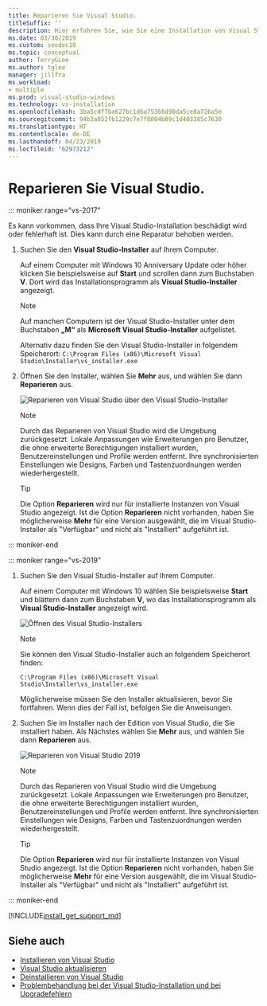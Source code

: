 ```yaml
---
title: Reparieren Sie Visual Studio.
titleSuffix: ''
description: Hier erfahren Sie, wie Sie eine Installation von Visual Studio 2017 reparieren.
ms.date: 03/30/2019
ms.custom: seodec18
ms.topic: conceptual
author: TerryGLee
ms.author: tglee
manager: jillfra
ms.workload:
- multiple
ms.prod: visual-studio-windows
ms.technology: vs-installation
ms.openlocfilehash: 3ba5cdf7ba627bc1d6a75368d90da5ce8a726a5e
ms.sourcegitcommit: 94b3a052fb1229c7e7f8804b09c1d403385c7630
ms.translationtype: HT
ms.contentlocale: de-DE
ms.lasthandoff: 04/23/2019
ms.locfileid: "62973212"
---
```

# <a name="repair-visual-studio"></a>Reparieren Sie Visual Studio.

::: moniker range="vs-2017"

Es kann vorkommen, dass Ihre Visual Studio-Installation beschädigt wird oder fehlerhaft ist. Dies kann durch eine Reparatur behoben werden.

1. Suchen Sie den **Visual Studio-Installer** auf Ihrem Computer.

     Auf einem Computer mit Windows 10 Anniversary Update oder höher klicken Sie beispielsweise auf **Start** und scrollen dann zum Buchstaben **V**. Dort wird das Installationsprogramm als **Visual Studio-Installer** angezeigt.

   > [!NOTE]
   > Auf manchen Computern ist der Visual Studio-Installer unter dem Buchstaben **„M“** als **Microsoft Visual Studio-Installer** aufgelistet.
   >
   > Alternativ dazu finden Sie den Visual Studio-Installer in folgendem Speicherort: `C:\Program Files (x86)\Microsoft Visual Studio\Installer\vs_installer.exe`

1. Öffnen Sie den Installer, wählen Sie **Mehr** aus, und wählen Sie dann **Reparieren** aus.

    ![Reparieren von Visual Studio über den Visual Studio-Installer](media/repair-visual-studio.png "Reparieren von Visual Studio über den Visual Studio-Installer")
    
   > [!NOTE]
   > Durch das Reparieren von Visual Studio wird die Umgebung zurückgesetzt. Lokale Anpassungen wie Erweiterungen pro Benutzer, die ohne erweiterte Berechtigungen installiert wurden, Benutzereinstellungen und Profile werden entfernt. Ihre synchronisierten Einstellungen wie Designs, Farben und Tastenzuordnungen werden wiederhergestellt.
   >

   > [!TIP]
   > Die Option **Reparieren** wird nur für installierte Instanzen von Visual Studio angezeigt. Ist die Option **Reparieren** nicht vorhanden, haben Sie möglicherweise **Mehr** für eine Version ausgewählt, die im Visual Studio-Installer als "Verfügbar" und nicht als "Installiert" aufgeführt ist.

::: moniker-end

::: moniker range="vs-2019"

1. Suchen Sie den Visual Studio-Installer auf Ihrem Computer.

     Auf einem Computer mit Windows 10 wählen Sie beispielsweise **Start** und blättern dann zum Buchstaben **V**, wo das Installationsprogramm als **Visual Studio-Installer** angezeigt wird.

     ![Öffnen des Visual Studio-Installers](media/vs2019-visual-studio-installer.png "Öffnen des Visual Studio-Installers")

     > [!NOTE]
     > Sie können den Visual Studio-Installer auch an folgendem Speicherort finden:
     >
     > `C:\Program Files (x86)\Microsoft Visual Studio\Installer\vs_installer.exe`

    Möglicherweise müssen Sie den Installer aktualisieren, bevor Sie fortfahren. Wenn dies der Fall ist, befolgen Sie die Anweisungen.

1. Suchen Sie im Installer nach der Edition von Visual Studio, die Sie installiert haben. Als Nächstes wählen Sie **Mehr** aus, und wählen Sie dann **Reparieren** aus.

     ![Reparieren von Visual Studio 2019](media/vs-2019/vs-installer-repair.png "Reparieren von Visual Studio 2019")

   > [!NOTE]
   > Durch das Reparieren von Visual Studio wird die Umgebung zurückgesetzt. Lokale Anpassungen wie Erweiterungen pro Benutzer, die ohne erweiterte Berechtigungen installiert wurden, Benutzereinstellungen und Profile werden entfernt. Ihre synchronisierten Einstellungen wie Designs, Farben und Tastenzuordnungen werden wiederhergestellt.
   >

   > [!TIP]
   > Die Option **Reparieren** wird nur für installierte Instanzen von Visual Studio angezeigt. Ist die Option **Reparieren** nicht vorhanden, haben Sie möglicherweise **Mehr** für eine Version ausgewählt, die im Visual Studio-Installer als "Verfügbar" und nicht als "Installiert" aufgeführt ist.

::: moniker-end

[!INCLUDE[install_get_support_md](includes/install_get_support_md.md)]

## <a name="see-also"></a>Siehe auch

* [Installieren von Visual Studio](install-visual-studio.md)
* [Visual Studio aktualisieren](update-visual-studio.md)
* [Deinstallieren von Visual Studio](uninstall-visual-studio.md)
* [Problembehandlung bei der Visual Studio-Installation und bei Upgradefehlern](troubleshooting-installation-issues.md)
